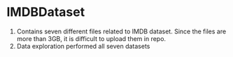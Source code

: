 # IMDBDataset


1. Contains seven different files related to IMDB dataset. Since the files are more than 3GB, it is difficult to upload them in repo. 
2. Data exploration performed all seven datasets
